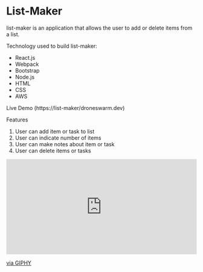 # List-Maker

list-maker is an application that allows the user to add or delete items from a list.

Technology used to build list-maker:
- React.js
- Webpack
- Bootstrap
- Node.js
- HTML
- CSS
- AWS

Live Demo (https://list-maker/droneswarm.dev)

Features
1. User can add item or task to list
2. User can indicate number of items
3. User can make notes about item or task
4. User can delete items or tasks

<div style="width:100%;height:0;padding-bottom:50%;position:relative;"><iframe src="https://giphy.com/embed/H4WPYDMNemCJvj9Igo" width="100%" height="100%" style="position:absolute" frameBorder="0" class="giphy-embed" allowFullScreen></iframe></div><p><a href="https://giphy.com/gifs/H4WPYDMNemCJvj9Igo">via GIPHY</a></p>
